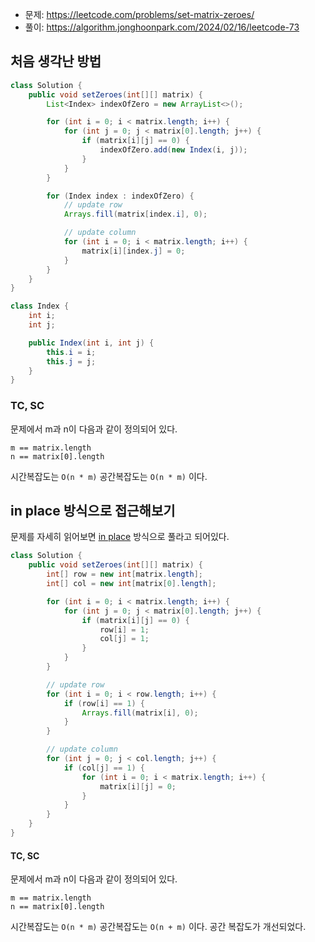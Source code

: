 - 문제: https://leetcode.com/problems/set-matrix-zeroes/
- 풀이: https://algorithm.jonghoonpark.com/2024/02/16/leetcode-73

## 처음 생각난 방법

```java
class Solution {
    public void setZeroes(int[][] matrix) {
        List<Index> indexOfZero = new ArrayList<>();

        for (int i = 0; i < matrix.length; i++) {
            for (int j = 0; j < matrix[0].length; j++) {
                if (matrix[i][j] == 0) {
                    indexOfZero.add(new Index(i, j));
                }
            }
        }

        for (Index index : indexOfZero) {
            // update row
            Arrays.fill(matrix[index.i], 0);

            // update column
            for (int i = 0; i < matrix.length; i++) {
                matrix[i][index.j] = 0;
            }
        }
    }
}

class Index {
    int i;
    int j;

    public Index(int i, int j) {
        this.i = i;
        this.j = j;
    }
}
```

### TC, SC

문제에서 m과 n이 다음과 같이 정의되어 있다.

```
m == matrix.length
n == matrix[0].length
```

시간복잡도는 `O(n * m)` 공간복잡도는 `O(n * m)` 이다.

## in place 방식으로 접근해보기

문제를 자세히 읽어보면 [in place](https://en.wikipedia.org/wiki/In-place_algorithm) 방식으로 풀라고 되어있다.

```java
class Solution {
    public void setZeroes(int[][] matrix) {
        int[] row = new int[matrix.length];
        int[] col = new int[matrix[0].length];

        for (int i = 0; i < matrix.length; i++) {
            for (int j = 0; j < matrix[0].length; j++) {
                if (matrix[i][j] == 0) {
                    row[i] = 1;
                    col[j] = 1;
                }
            }
        }

        // update row
        for (int i = 0; i < row.length; i++) {
            if (row[i] == 1) {
                Arrays.fill(matrix[i], 0);
            }
        }

        // update column
        for (int j = 0; j < col.length; j++) {
            if (col[j] == 1) {
                for (int i = 0; i < matrix.length; i++) {
                    matrix[i][j] = 0;
                }
            }
        }
    }
}
```

#### TC, SC

문제에서 m과 n이 다음과 같이 정의되어 있다.

```
m == matrix.length
n == matrix[0].length
```

시간복잡도는 `O(n * m)` 공간복잡도는 `O(n + m)` 이다. 공간 복잡도가 개선되었다.
